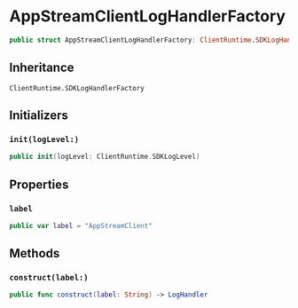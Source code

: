 # AppStreamClientLogHandlerFactory

``` swift
public struct AppStreamClientLogHandlerFactory: ClientRuntime.SDKLogHandlerFactory 
```

## Inheritance

`ClientRuntime.SDKLogHandlerFactory`

## Initializers

### `init(logLevel:)`

``` swift
public init(logLevel: ClientRuntime.SDKLogLevel) 
```

## Properties

### `label`

``` swift
public var label = "AppStreamClient"
```

## Methods

### `construct(label:)`

``` swift
public func construct(label: String) -> LogHandler 
```
